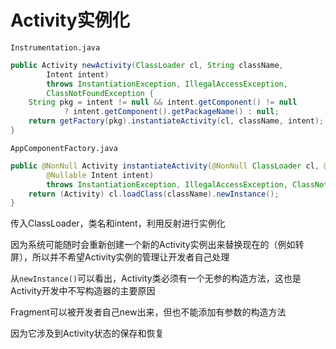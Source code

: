 # Activity实例化

`Instrumentation.java`

```java
public Activity newActivity(ClassLoader cl, String className,
        Intent intent)
        throws InstantiationException, IllegalAccessException,
        ClassNotFoundException {
    String pkg = intent != null && intent.getComponent() != null
            ? intent.getComponent().getPackageName() : null;
    return getFactory(pkg).instantiateActivity(cl, className, intent);
}
```

`AppComponentFactory.java`

```java
public @NonNull Activity instantiateActivity(@NonNull ClassLoader cl, @NonNull String className,
        @Nullable Intent intent)
        throws InstantiationException, IllegalAccessException, ClassNotFoundException {
    return (Activity) cl.loadClass(className).newInstance();
}
```

传入ClassLoader，类名和intent，利用反射进行实例化

因为系统可能随时会重新创建一个新的Activity实例出来替换现在的（例如转屏），所以并不希望Activity实例的管理让开发者自己处理

从`newInstance()`可以看出，Activity类必须有一个无参的构造方法，这也是Activity开发中不写构造器的主要原因

Fragment可以被开发者自己new出来，但也不能添加有参数的构造方法

因为它涉及到Activity状态的保存和恢复

